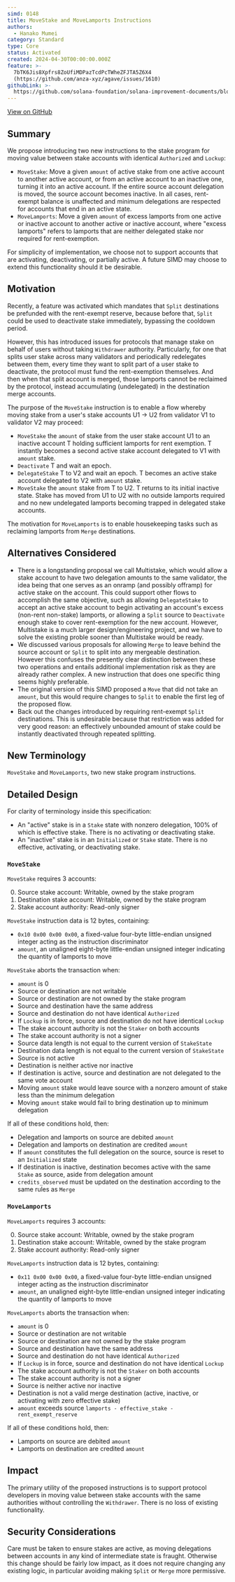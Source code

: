 ```yaml
---
simd: 0148
title: MoveStake and MoveLamports Instructions
authors:
  - Hanako Mumei
category: Standard
type: Core
status: Activated
created: 2024-04-30T00:00:00.000Z
feature: >-
  7bTK6Jis8Xpfrs8ZoUfiMDPazTcdPcTWheZFJTA5Z6X4
  (https://github.com/anza-xyz/agave/issues/1610)
githubLink: >-
  https://github.com/solana-foundation/solana-improvement-documents/blob/main/proposals/0148-stake-program-move-instructions.md
---
```

[View on GitHub](https://github.com/solana-foundation/solana-improvement-documents/blob/main/proposals/0148-stake-program-move-instructions.md)


## Summary

We propose introducing two new instructions to the stake program for moving
value between stake accounts with identical `Authorized` and `Lockup`:

* `MoveStake`: Move a given `amount` of active stake from one active account to
another active account, or from an active account to an inactive one, turning it
into an active account. If the entire source account delegation is moved, the
source account becomes inactive. In all cases, rent-exempt balance is unaffected
and minimum delegations are respected for accounts that end in an active state.
* `MoveLamports`: Move a given `amount` of excess lamports from one active or
inactive account to another active or inactive account, where "excess lamports"
refers to lamports that are neither delegated stake nor required for
rent-exemption.

For simplicity of implementation, we choose not to support accounts that are
activating, deactivating, or partially active. A future SIMD may choose to
extend this functionality should it be desirable.

## Motivation

Recently, a feature was activated which mandates that `Split` destinations be
prefunded with the rent-exempt reserve, because before that, `Split` could be
used to deactivate stake immediately, bypassing the cooldown period.

However, this has introduced issues for protocols that manage stake on behalf
of users without taking `Withdrawer` authority. Particularly, for one that
splits user stake across many validators and periodically redelegates between
them, every time they want to split part of a user stake to deactivate, the
protocol must fund the rent-exemption themselves. And then when that split
account is merged, those lamports cannot be reclaimed by the protocol, instead
accumulating (undelegated) in the destination merge accounts.

The purpose of the `MoveStake` instruction is to enable a flow whereby moving
stake from a user's stake accounts U1 -> U2 from validator V1 to validator V2
may proceed:

* `MoveStake` the `amount` of stake from the user stake account U1 to an
inactive account T holding sufficient lamports for rent exemption. T instantly
becomes a second active stake account delegated to V1 with `amount` stake.
* `Deactivate` T and wait an epoch.
* `DelegateStake` T to V2 and wait an epoch. T becomes an active stake account
delegated to V2 with `amount` stake.
* `MoveStake` the `amount` stake from T to U2. T returns to its initial inactive
state. Stake has moved from U1 to U2 with no outside lamports required and no
new undelegated lamports becoming trapped in delegated stake accounts.

The motivation for `MoveLamports` is to enable housekeeping tasks such as
reclaiming lamports from `Merge` destinations.

## Alternatives Considered

* There is a longstanding proposal we call Multistake, which would allow a
stake account to have two delegation amounts to the same validator, the idea
being that one serves as an onramp (and possibly offramp) for active stake on
the account. This could support other flows to accomplish the same objective,
such as allowing `DelegateStake` to accept an active stake account to begin
activating an account's excess (non-rent non-stake) lamports, or allowing a
`Split` source to `Deactivate` enough stake to cover rent-exemption for the new
account. However, Multistake is a much larger design/engineering project, and
we have to solve the existing proble sooner than Multistake would be ready.
* We discussed various proposals for allowing `Merge` to leave behind the
source account or `Split` to split into any mergeable destination. However this
confuses the presently clear distinction between these two operations and
entails additional implementation risk as they are already rather complex. A
new instruction that does one specific thing seems highly preferable.
* The original version of this SIMD proposed a `Move` that did not take an
`amount`, but this would require changes to `Split` to enable the first leg of
the proposed flow.
* Back out the changes introduced by requiring rent-exempt `Split` destinations.
This is undesirable because that restriction was added for very good reason: an
effectively unbounded amount of stake could be instantly deactivated through
repeated splitting.

## New Terminology

`MoveStake` and `MoveLamports`, two new stake program instructions.

## Detailed Design

For clarity of terminology inside this specification:

* An "active" stake is in a `Stake` state with nonzero delegation, 100% of which
is effective stake. There is no activating or deactivating stake.
* An "inactive" stake is in an `Initialized` or `Stake` state. There is no
effective, activating, or deactivating stake.

### `MoveStake`

`MoveStake` requires 3 accounts:

0. Source stake account: Writable, owned by the stake program
1. Destination stake account: Writable, owned by the stake program
2. Stake account authority: Read-only signer

`MoveStake` instruction data is 12 bytes, containing:

* `0x10 0x00 0x00 0x00`, a fixed-value four-byte little-endian unsigned integer
acting as the instruction discriminator
* `amount`, an unaligned eight-byte little-endian unsigned integer indicating
the quantity of lamports to move

`MoveStake` aborts the transaction when:

* `amount` is 0
* Source or destination are not writable
* Source or destination are not owned by the stake program
* Source and destination have the same address
* Source and destination do not have identical `Authorized`
* If `Lockup` is in force, source and destination do not have identical `Lockup`
* The stake account authority is not the `Staker` on both accounts
* The stake account authority is not a signer
* Source data length is not equal to the current version of `StakeState`
* Destination data length is not equal to the current version of `StakeState`
* Source is not active
* Destination is neither active nor inactive
* If destination is active, source and destination are not delegated to the same
vote account
* Moving `amount` stake would leave source with a nonzero amount of stake less
than the minimum delegation
* Moving `amount` stake would fail to bring destination up to minimum delegation

If all of these conditions hold, then:

* Delegation and lamports on source are debited `amount`
* Delegation and lamports on destination are credited `amount`
* If `amount` constitutes the full delegation on the source, source is reset to
an `Initialized` state
* If destination is inactive, destination becomes active with the same `Stake`
as source, aside from delegation amount
* `credits_observed` must be updated on the destination according to the same
rules as `Merge`

### `MoveLamports`

`MoveLamports` requires 3 accounts:

0. Source stake account: Writable, owned by the stake program
1. Destination stake account: Writable, owned by the stake program
2. Stake account authority: Read-only signer

`MoveLamports` instruction data is 12 bytes, containing:

* `0x11 0x00 0x00 0x00`, a fixed-value four-byte little-endian unsigned integer
acting as the instruction discriminator
* `amount`, an unaligned eight-byte little-endian unsigned integer indicating
the quantity of lamports to move

`MoveLamports` aborts the transaction when:

* `amount` is 0
* Source or destination are not writable
* Source or destination are not owned by the stake program
* Source and destination have the same address
* Source and destination do not have identical `Authorized`
* If `Lockup` is in force, source and destination do not have identical `Lockup`
* The stake account authority is not the `Staker` on both accounts
* The stake account authority is not a signer
* Source is neither active nor inactive
* Destination is not a valid merge destination (active, inactive, or activating
with zero effective stake)
* `amount` exceeds source `lamports - effective_stake - rent_exempt_reserve`

If all of these conditions hold, then:

* Lamports on source are debited `amount`
* Lamports on destination are credited `amount`

## Impact

The primary utility of the proposed instructions is to support protocol
developers in moving value between stake accounts with the same authorities
without controlling the `Withdrawer`. There is no loss of existing
functionality.

## Security Considerations

Care must be taken to ensure stakes are active, as moving delegations
between accounts in any kind of intermediate state is fraught. Otherwise this
change should be fairly low impact, as it does not require changing any existing
logic, in particular avoiding making `Split` or `Merge` more permissive.
